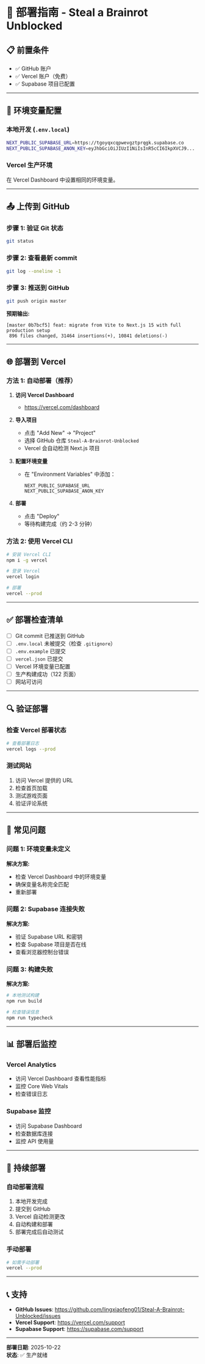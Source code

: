 # 🚀 部署指南 - Steal a Brainrot Unblocked

## 📋 前置条件

- ✅ GitHub 账户
- ✅ Vercel 账户（免费）
- ✅ Supabase 项目已配置

---

## 🔐 环境变量配置

### 本地开发 (`.env.local`)
```bash
NEXT_PUBLIC_SUPABASE_URL=https://tgoyqxcqpwevgztprqgk.supabase.co
NEXT_PUBLIC_SUPABASE_ANON_KEY=eyJhbGciOiJIUzI1NiIsInR5cCI6IkpXVCJ9...
```

### Vercel 生产环境
在 Vercel Dashboard 中设置相同的环境变量。

---

## 📤 上传到 GitHub

### 步骤 1: 验证 Git 状态
```bash
git status
```

### 步骤 2: 查看最新 commit
```bash
git log --oneline -1
```

### 步骤 3: 推送到 GitHub
```bash
git push origin master
```

**预期输出:**
```
[master 0b7bcf5] feat: migrate from Vite to Next.js 15 with full production setup
 896 files changed, 31464 insertions(+), 10841 deletions(-)
```

---

## 🌐 部署到 Vercel

### 方法 1: 自动部署（推荐）

1. **访问 Vercel Dashboard**
   - https://vercel.com/dashboard

2. **导入项目**
   - 点击 "Add New" → "Project"
   - 选择 GitHub 仓库 `Steal-A-Brainrot-Unblocked`
   - Vercel 会自动检测 Next.js 项目

3. **配置环境变量**
   - 在 "Environment Variables" 中添加：
     ```
     NEXT_PUBLIC_SUPABASE_URL
     NEXT_PUBLIC_SUPABASE_ANON_KEY
     ```

4. **部署**
   - 点击 "Deploy"
   - 等待构建完成（约 2-3 分钟）

### 方法 2: 使用 Vercel CLI

```bash
# 安装 Vercel CLI
npm i -g vercel

# 登录 Vercel
vercel login

# 部署
vercel --prod
```

---

## ✅ 部署检查清单

- [ ] Git commit 已推送到 GitHub
- [ ] `.env.local` 未被提交（检查 `.gitignore`）
- [ ] `.env.example` 已提交
- [ ] `vercel.json` 已提交
- [ ] Vercel 环境变量已配置
- [ ] 生产构建成功（122 页面）
- [ ] 网站可访问

---

## 🔍 验证部署

### 检查 Vercel 部署状态
```bash
# 查看部署日志
vercel logs --prod
```

### 测试网站
1. 访问 Vercel 提供的 URL
2. 检查首页加载
3. 测试游戏页面
4. 验证评论系统

---

## 🐛 常见问题

### 问题 1: 环境变量未定义
**解决方案:**
- 检查 Vercel Dashboard 中的环境变量
- 确保变量名称完全匹配
- 重新部署

### 问题 2: Supabase 连接失败
**解决方案:**
- 验证 Supabase URL 和密钥
- 检查 Supabase 项目是否在线
- 查看浏览器控制台错误

### 问题 3: 构建失败
**解决方案:**
```bash
# 本地测试构建
npm run build

# 检查错误信息
npm run typecheck
```

---

## 📊 部署后监控

### Vercel Analytics
- 访问 Vercel Dashboard 查看性能指标
- 监控 Core Web Vitals
- 检查错误日志

### Supabase 监控
- 访问 Supabase Dashboard
- 检查数据库连接
- 监控 API 使用量

---

## 🔄 持续部署

### 自动部署流程
1. 本地开发完成
2. 提交到 GitHub
3. Vercel 自动检测更改
4. 自动构建和部署
5. 部署完成后自动测试

### 手动部署
```bash
# 如需手动部署
vercel --prod
```

---

## 📞 支持

- **GitHub Issues**: https://github.com/lingxiaofeng01/Steal-A-Brainrot-Unblocked/issues
- **Vercel Support**: https://vercel.com/support
- **Supabase Support**: https://supabase.com/support

---

**部署日期**: 2025-10-22  
**状态**: ✅ 生产就绪

